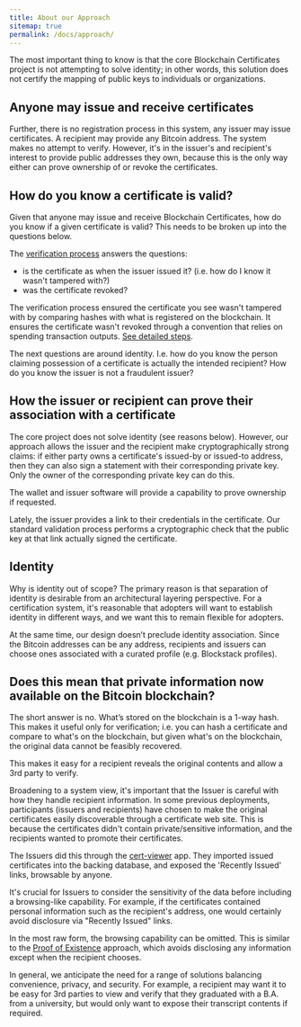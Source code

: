 ```yaml
---
title: About our Approach
sitemap: true
permalink: /docs/approach/
---
```


The most important thing to know is that the core Blockchain Certificates project is not attempting to 
solve identity; in other words, this solution does not certify the mapping of public keys to individuals or 
organizations.

## Anyone may issue and receive certificates

Further, there is no registration process in this system, any issuer may issue certificates. A recipient may 
provide any Bitcoin address. The system makes no attempt to verify. However, it's in the issuer's and recipient's
interest to provide public addresses they own, because this is the only way either can prove ownership of or 
revoke the certificates.

## How do you know a certificate is valid?

Given that anyone may issue and receive Blockchain Certificates, how do you know if a given certificate is valid?
This needs to be broken up into the questions below.


The [verification process](/docs/verify/) answers the questions:
- is the certificate as when the issuer issued it? (i.e. how do I know it wasn't tampered with?)
- was the certificate revoked?

The verification process ensured the certificate you see wasn't tampered with by comparing hashes with what is registered
on the blockchain. It ensures the certificate wasn't revoked through a convention that relies on spending transaction
outputs. [See detailed steps](/docs/verify/).

The next questions are around identity. I.e. how do you know the person claiming possession of a certificate is actually
the intended recipient? How do you know the issuer is not a fraudulent issuer?


## How the issuer or recipient can prove their association with a certificate

The core project does not solve identity (see reasons below). However, our approach allows the issuer and the recipient 
make cryptographically strong claims: if either party owns a certificate's issued-by or issued-to address, then they can
also sign a statement with their corresponding private key. Only the owner of the corresponding private key can do this. 

The wallet and issuer software will provide a capability to prove ownership if requested. 

Lately, the issuer provides a link to their credentials in the certificate. Our standard validation process performs a
cryptographic check that the public key at that link actually signed the certificate.

## Identity

Why is identity out of scope? The primary reason is that separation of identity is desirable from an architectural layering
perspective. For a certification system, it's reasonable that adopters will want to establish identity in different ways, and 
we want this to remain flexible for adopters.

At the same time, our design doesn’t preclude identity association. Since the Bitcoin addresses can be any address, recipients
and issuers can choose ones associated with a curated  profile (e.g. Blockstack profiles). 


## Does this mean that private information now available on the Bitcoin blockchain?

The short answer is no. What’s stored on the blockchain is a 1-way hash. This makes it useful
only for verification; i.e. you can hash a certificate and compare to what's on the blockchain, but
given what's on the blockchain, the original data cannot be feasibly recovered.

This makes it easy for a recipient reveals the original contents and allow a 3rd party to verify.

Broadening to a system view, it's important that the Issuer is careful with how they handle 
recipient information. In some previous deployments, participants (issuers and recipients) have chosen to 
make the original certificates easily discoverable through a certificate web site. This is because 
the certificates didn't contain private/sensitive information, and the recipients wanted to promote their certificates.

The Issuers did this through the [cert-viewer](https://github.com/blockchain-certificates/cert-viewer) app. They imported 
issued certificates into the backing database, and exposed the 'Recently Issued' links, browsable by anyone.

It's crucial for Issuers to consider the sensitivity of the data before including a browsing-like capability. For example, if the
certificates contained personal information such as the recipient's address, one would certainly avoid
disclosure via "Recently Issued" links.

In the most raw form, the browsing capability can be omitted. This is similar to the [Proof of Existence](https://proofofexistence.com/) 
approach, which avoids disclosing any information except when the recipient chooses.

In general, we anticipate the need for a range of solutions balancing convenience, privacy, and security. For example,
a recipient may want it to be easy for 3rd parties to view and verify that they graduated with a B.A. from a university,
but would only want to expose their transcript contents if required.